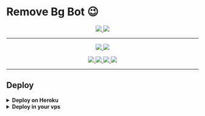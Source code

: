 # Remove Bg Bot 😉 

  </a>
</p>
<p align="center">
  <a href="https://github.com/HTechMediaYT/Remove-BG-Bot/stars">
    <img src="https://img.shields.io/github/stars/HTechMediaYT/Remove-BG-Bot?label=Star&style=social"
  </a>
  
  <a href="https://github.com/HTechMediaYT/Remove-BG-Bot/fork">
    <img src="https://img.shields.io/github/forks/HTechMediaYT/Remove-BG-Bot?label=Fork&style=social">
  </a>  

---
    
<p align="center">
  <a href="https://www.youtube.com/channel/UCrAM4Fg0zn7uLgAAfII-SWQ">
    <img src="https://img.shields.io/badge/youtube-grey?style=for-the-badge&logo=youtube"/>
  </a>
  <a href="https://github.com/HTechMediaYT">
    <img src="https://img.shields.io/github/followers/HTechMediaYT?label=GitHub&logo=github&style=for-the-badge&color=blue"/>
  </a>  
</p>  
<p align="center">  
  <a href="https://instagram.com/h_tech_media">
    <img src="https://img.shields.io/badge/Instagram-grey?style=for-the-badge&logo=instagram"/>
  </a>
  <a href="https://www.facebook.com/HTechMediaYT">
    <img src="https://img.shields.io/badge/facebook-grey?style=for-the-badge&logo=facebook"/>
  </a> 
  <a href="https://telegram.me/HTechMedia">
    <img src="https://img.shields.io/badge/Telegram-grey?style=for-the-badge&logo=telegram"/>
  </a>
  <a href="https://telegram.me/HTechMediaSupport">
    <img src="https://img.shields.io/badge/Support-grey?style=for-the-badge&logo=telegram"/>
  </a>  
</p>

---    
  
## Deploy

<details>
  <summary><b>Deploy on Heroku</b></summary>
<br/>

<p align="left">
  <a href="https://heroku.com/deploy?template=https://github.com/HTechMediaYT/Remove-BG-Bot">
     <img height="30px" src="https://img.shields.io/badge/Deploy%20To%20Heroku-blueviolet?style=for-the-badge&logo=heroku">
  </a>
</p>

</details>

<details>
  <summary><b>Deploy in your vps</b></summary>
<br/>

```sh
git clone https://github.com/HTechMediaYT/Remove-BG-Bot
cd Remove-BG-Bot
pip3 install -r requirements.txt
# <Create Variables appropriately>
python3 main.py
```  
  
## Configs

* `API_HASH` API Hash from [my.telegram.org](https://my.telegram.org/)

* `API_ID` API ID from [my.telegram.org](https://my.telegram.org/)

* `BOT_TOKEN` Bot token from [@BotFather](https://telegram.dog/BotFather)

* `REMOVEBG_API` Watch Tutorial Video [In Youtube](https://www.youtube.com)
  
### Note

```
Contributions are welcomed, But Kanging and editing a few lines wont make you a Developer.
Fork the repo, Do not Import code.

```
  
```
LEGAL DISCLAIMER

Developer or his team won't be liable for any loss caused by MISUSE of this Script.
This Bot is Indended to be used only for Educational Purposes.

```  
  
## Credits
  
- [Fayas Noushad](https://github.com/FayasNoushad)
- [Pyrogram](https://github.com/pyrogram/pyrogram)
  
<p align="center">  
##Made With ❤ By [@HTechMedia](https://telegram.dog/HTechMedia)
